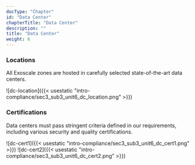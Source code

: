 ```yaml
---
docType: "Chapter"
id: "Data Center"
chapterTitle: "Data Center"
description: ""
title: "Data Center"
weight: 6
---
```


### **Locations**

All Exoscale zones are hosted in carefully selected state-of-the-art data centers. 

![dc-location]({{< usestatic "intro-compliance/sec3_sub3_unit6_dc_location.png" >}}) 

### **Certifications**

Data centers must pass stringent criteria defined in our requirements, including various security and quality certifications.

![dc-cert1]({{< usestatic "intro-compliance/sec3_sub3_unit6_dc_cert1.png" >}}) 
![dc-cert2]({{< usestatic "intro-compliance/sec3_sub3_unit6_dc_cert2.png" >}}) 